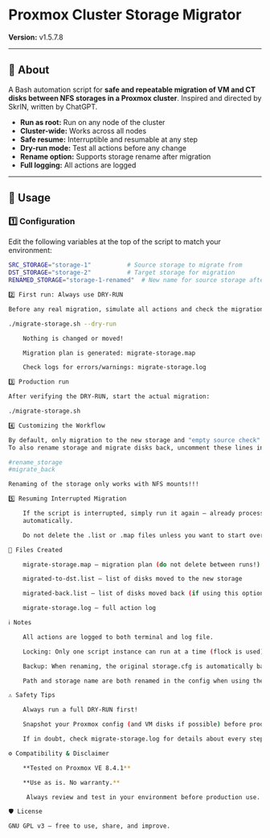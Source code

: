 # Proxmox Cluster Storage Migrator

**Version:** v1.5.7.8

---

## 📝 About

A Bash automation script for **safe and repeatable migration of VM and CT disks between NFS storages in a Proxmox cluster**.
Inspired and directed by SkrIN, written by ChatGPT.

- **Run as root:** Run on any node of the cluster
- **Cluster-wide:** Works across all nodes
- **Safe resume:** Interruptible and resumable at any step
- **Dry-run mode:** Test all actions before any change
- **Rename option:** Supports storage rename after migration
- **Full logging:** All actions are logged

---

## 🚀 Usage

### 1️⃣ Configuration

Edit the following variables at the top of the script to match your environment:

```bash
SRC_STORAGE="storage-1"          # Source storage to migrate from
DST_STORAGE="storage-2"          # Target storage for migration
RENAMED_STORAGE="storage-1-renamed"  # New name for source storage after migration (optional)

2️⃣ First run: Always use DRY-RUN

Before any real migration, simulate all actions and check the migration plan:

./migrate-storage.sh --dry-run

    Nothing is changed or moved!

    Migration plan is generated: migrate-storage.map

    Check logs for errors/warnings: migrate-storage.log

3️⃣ Production run

After verifying the DRY-RUN, start the actual migration:

./migrate-storage.sh

4️⃣ Customizing the Workflow

By default, only migration to the new storage and "empty source check" are enabled.
To also rename storage and migrate disks back, uncomment these lines in the main() function:

#rename_storage
#migrate_back

Renaming of the storage only works with NFS mounts!!!

5️⃣ Resuming Interrupted Migration

    If the script is interrupted, simply run it again — already processed disks are skipped
    automatically.

    Do not delete the .list or .map files unless you want to start over.

📄 Files Created

    migrate-storage.map — migration plan (do not delete between runs!)

    migrated-to-dst.list — list of disks moved to the new storage

    migrated-back.list — list of disks moved back (if using this option)

    migrate-storage.log — full action log

ℹ️ Notes

    All actions are logged to both terminal and log file.

    Locking: Only one script instance can run at a time (flock is used).

    Backup: When renaming, the original storage.cfg is automatically backed up.

    Path and storage name are both renamed in the config when using the rename step.

⚠️ Safety Tips

    Always run a full DRY-RUN first!

    Snapshot your Proxmox config (and VM disks if possible) before production migration.

    If in doubt, check migrate-storage.log for details about every step.

⚙️ Compatibility & Disclaimer

    **Tested on Proxmox VE 8.4.1**

    **Use as is. No warranty.**

     Always review and test in your environment before production use.

🛡 License

GNU GPL v3 — free to use, share, and improve.
